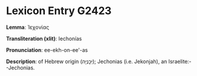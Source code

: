 # Lexicon Entry G2423

**Lemma**: Ἰεχονίας

**Transliteration (xlit)**: Iechonías

**Pronunciation**: ee-ekh-on-ee'-as

**Description**:
of Hebrew origin (יְכׇנְיָה); Jechonias (i.e. Jekonjah), an Israelite:--Jechonias.
